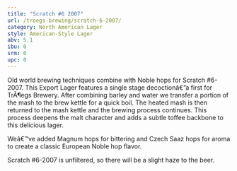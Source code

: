 ```yaml
---
title: "Scratch #6 2007"
url: /troegs-brewing/scratch-6-2007/
category: North American Lager
style: American-Style Lager
abv: 5.1
ibu: 0
srm: 0
upc: 0
---
```

Old world brewing techniques combine with Noble hops for Scratch #6-2007.
This Export Lager features a single stage decoctionâ€”a first for TrÃ¶egs Brewery. After combining barley and water we transfer a portion of the mash to the brew kettle for a quick boil. The heated mash is then returned to the mash kettle and the brewing process continues. This process deepens the malt character and adds a subtle toffee backbone to this delicious lager.

Weâ€™ve added Magnum hops for bittering and Czech Saaz hops for aroma to create a classic European Noble hop flavor. 

Scratch #6-2007 is unfiltered, so there will be a slight haze to the beer.
